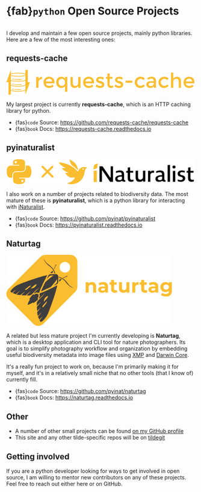 # {fab}`python` Open Source Projects
```{tags} status:in-progress, coding, python
```

I develop and maintain a few open source projects, mainly python libraries. Here are a few of the
most interesting ones:

## requests-cache
![](../assets/images/logo_requests_cache.png)

My largest project is currently **requests-cache**, which is an HTTP caching library for python.

* {fas}`code` Source: https://github.com/requests-cache/requests-cache
* {fas}`book` Docs: https://requests-cache.readthedocs.io

## pyinaturalist
![](../assets/images/logo_pyinaturalist.png)

I also work on a number of projects related to biodiversity data. The most mature of these is **pyinaturalist**, which is a python library for interacting with [iNaturalist](https://www.inaturalist.org/).

* {fas}`code` Source: https://github.com/pyinat/pyinaturalist
* {fas}`book` Docs: https://pyinaturalist.readthedocs.io

## Naturtag
![](../assets/images/logo_naturtag.png)

A related but less mature project I'm currently developing is **Naturtag**, which is a desktop
application and CLI tool for nature photographers. Its goal is to simplify photography workflow and
organization by embedding useful biodiversity metadata into image files using
[XMP](https://exiftool.org/TagNames/XMP.html) and [Darwin Core](https://www.tdwg.org/standards/dwc).

It's a really fun project to work on, because I'm primarily making it for myself, and it's in a
relatively small niche that no other tools (that I know of) currently fill.

* {fas}`code` Source:  https://github.com/pyinat/naturtag
* {fas}`book` Docs: https://naturtag.readthedocs.io

## Other
* A number of other small projects can be found [on my GitHub profile](https://github.com/jwcook)
* This site and any other tilde-specific repos will be on [tildegit](https://tildegit.org/jwcook)

## Getting involved
If you are a python developer looking for ways to get involved in open source, I am willing to
mentor new contributors on any of these projects. Feel free to reach out either here or on GitHub.